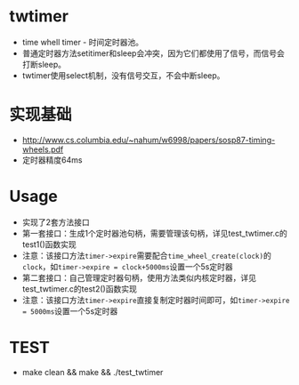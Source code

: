 
# twtimer
* time whell timer - 时间定时器池。  
* 普通定时器方法setitimer和sleep会冲突，因为它们都使用了信号，而信号会打断sleep。  
* twtimer使用select机制，没有信号交互，不会中断sleep。  

# 实现基础
* http://www.cs.columbia.edu/~nahum/w6998/papers/sosp87-timing-wheels.pdf  
* 定时器精度64ms

# Usage
* 实现了2套方法接口    
* 第一套接口：生成1个定时器池句柄，需要管理该句柄，详见test_twtimer.c的test1()函数实现    
* 注意：该接口方法`timer->expire`需要配合`time_wheel_create(clock)`的`clock`，如`timer->expire = clock+5000ms`设置一个5s定时器  
* 第二套接口：自己管理定时器句柄，使用方法类似内核定时器，详见test_twtimer.c的test2()函数实现    
* 注意：该接口方法`timer->expire`直接复制定时器时间即可，如`timer->expire = 5000ms`设置一个5s定时器  

# TEST
* make clean && make && ./test_twtimer  



